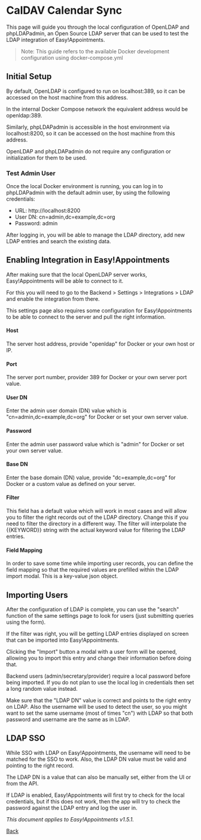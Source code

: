 # CalDAV Calendar Sync

This page will guide you through the local configuration of OpenLDAP and phpLDAPadmin, an Open Source LDAP server that 
can be used to test the LDAP integration of Easy!Appointments.

> Note: This guide refers to the available Docker development configuration using docker-compose.yml

## Initial Setup

By default, OpenLDAP is configured to run on localhost:389, so it can be accessed on the host machine from this address. 

In the internal Docker Compose network the equivalent address would be openldap:389. 

Similarly, phpLDAPadmin is accessible in the host environment via localhost:8200, so it can be accessed on the host 
machine from this address.

OpenLDAP and phpLDAPadmin do not require any configuration or initialization for them to be used.

### Test Admin User

Once the local Docker environment is running, you can log in to phpLDAPadmin with the default admin user, by using the 
following credentials: 

- URL: http://localhost:8200
- User DN: cn=admin,dc=example,dc=org 
- Password: admin

After logging in, you will be able to manage the LDAP directory, add new LDAP entries and search the existing data. 

## Enabling Integration in Easy!Appointments

After making sure that the local OpenLDAP server works, Easy!Appointments will be able to connect to it.

For this you will need to go to the Backend > Settings > Integrations > LDAP and enable the integration from there. 

This settings page also requires some configuration for Easy!Appointments to be able to connect to the server and pull
the right information.

#### Host 

The server host address, provide "openldap" for Docker or your own host or IP.

#### Port

The server port number, provider 389 for Docker or your own server port value.

#### User DN 

Enter the admin user domain (DN) value which is "cn=admin,dc=example,dc=org" for Docker or set your own server value. 

#### Password

Enter the admin user password value which is "admin" for Docker or set your own server value.

#### Base DN

Enter the base domain (DN) value, provide "dc=example,dc=org" for Docker or a custom value as defined on your server. 

#### Filter 

This field has a default value which will work in most cases and will allow you to filter the right records out of the 
LDAP directory. Change this if you need to filter the directory in a different way. The filter will interpolate the 
{{KEYWORD}} string with the actual keyword value for filtering the LDAP entries.

#### Field Mapping

In order to save some time while importing user records, you can define the field mapping so that the required values 
are prefilled within the LDAP import modal. This is a key-value json object.

## Importing Users

After the configuration of LDAP is complete, you can use the "search" function of the same settings page to look for 
users (just submitting queries using the form). 

If the filter was right, you will be getting LDAP entries displayed on screen that can be imported into Easy!Appointments.

Clicking the "Import" button a modal with a user form will be opened, allowing you to import this entry and change their
information before doing that. 

Backend users (admin/secretary/provider) require a local password before being imported. If you do not plan to use the
local log in credentials then set a long random value instead.

Make sure that the "LDAP DN" value is correct and points to the right entry on LDAP. Also the username will be used to 
detect the user, so you might want to set the same username (most of times "cn") with LDAP so that both password and 
username are the same as in LDAP.  

## LDAP SSO

While SSO with LDAP on Easy!Appointments, the username will need to be matched for the SSO to work. Also, the LDAP DN 
value must be valid and pointing to the right record. 

The LDAP DN is a value that can also be manually set, either from the UI or from the API. 

If LDAP is enabled, Easy!Appointments will first try to check for the local credentials, but if this does not work, then 
the app will try to check the password against the LDAP entry and log the user in.

*This document applies to Easy!Appointments v1.5.1.*

[Back](readme.md)
